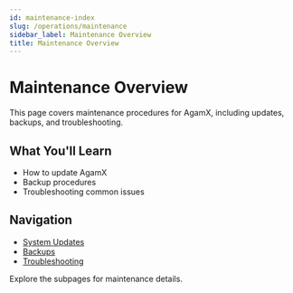 ```yaml
---
id: maintenance-index
slug: /operations/maintenance
sidebar_label: Maintenance Overview
title: Maintenance Overview
---
```


# Maintenance Overview

This page covers maintenance procedures for AgamX, including updates, backups, and troubleshooting.

## What You'll Learn
- How to update AgamX
- Backup procedures
- Troubleshooting common issues

## Navigation
- [System Updates](updates.md)
- [Backups](backups.md)
- [Troubleshooting](troubleshooting.md)

Explore the subpages for maintenance details. 